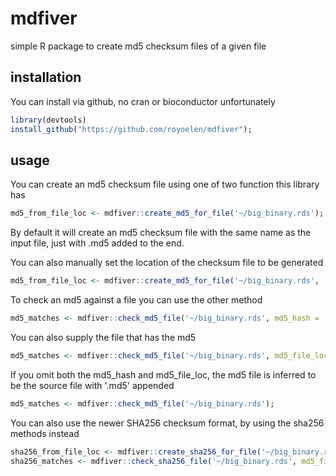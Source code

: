 # mdfiver

simple R package to create md5 checksum files of a given file

## installation

You can install via github, no cran or bioconductor unfortunately

```r
library(devtools)
install_github("https://github.com/royoelen/mdfiver");
```

## usage

You can create an md5 checksum file using one of two function this library has
```r
md5_from_file_loc <- mdfiver::create_md5_for_file('~/big_binary.rds');
```

By default it will create an md5 checksum file with the same name as the input file, just with .md5 added to the end.

You can also manually set the location of the checksum file to be generated
```r
md5_from_file_loc <- mdfiver::create_md5_for_file('~/big_binary.rds', '~/big_binary.rds.md5');
```


To check an md5 against a file you can use the other method
```r
md5_matches <- mdfiver::check_md5_file('~/big_binary.rds', md5_hash = '7aedffa4687d37d4007bbd8e7fcf000d');
```


You can also supply the file that has the md5
```r
md5_matches <- mdfiver::check_md5_file('~/big_binary.rds', md5_file_loc = '~/big_binary.rds.md5');
```


If you omit both the md5_hash and md5_file_loc, the md5 file is inferred to be the source file with '.md5' appended
```r
md5_matches <- mdfiver::check_md5_file('~/big_binary.rds');
```

You can also use the newer SHA256 checksum format, by using the sha256 methods instead
```r
sha256_from_file_loc <- mdfiver::create_sha256_for_file('~/big_binary.rds', '~/big_binary.rds.sha256');
sha256_matches <- mdfiver::check_sha256_file('~/big_binary.rds', md5_file_loc = '~/big_binary.rds.sha256');
```